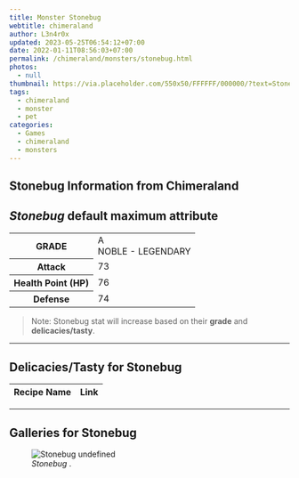 ```yaml
---
title: Monster Stonebug
webtitle: chimeraland
author: L3n4r0x
updated: 2023-05-25T06:54:12+07:00
date: 2022-01-11T08:56:03+07:00
permalink: /chimeraland/monsters/stonebug.html
photos:
  - null
thumbnail: https://via.placeholder.com/550x50/FFFFFF/000000/?text=Stonebug
tags:
  - chimeraland
  - monster
  - pet
categories:
  - Games
  - chimeraland
  - monsters
---
```


<link
  rel="stylesheet"
  href="https://rawcdn.githack.com/dimaslanjaka/Web-Manajemen/870a349/css/bootstrap-5-3-0-alpha3-wrapper.css"
/>
<section id="bootstrap-wrapper">
  <div data-bs-theme="dark">
    <h2>Stonebug Information from Chimeraland</h2>
    <h2 id="attribute"><i>Stonebug</i> default maximum attribute</h2>
    <div class="row">
      <div class="col mb-2">
        <div class="card">
          <div class="card-body">
            <table>
              <tr>
                <th>GRADE</th>
                <td>
                  A <br /><span class="text-warning">NOBLE - LEGENDARY</span>
                </td>
              </tr>
              <tr>
                <th>Attack</th>
                <td>73</td>
              </tr>
              <tr>
                <th>Health Point (HP)</th>
                <td>76</td>
              </tr>
              <tr>
                <th>Defense</th>
                <td>74</td>
              </tr>
            </table>
          </div>
        </div>
      </div>
    </div>
    <blockquote>
      Note: Stonebug stat will increase based on their <b>grade</b> and
      <b>delicacies/tasty</b>.
    </blockquote>
    <hr />
    <h2 id="delicacies">Delicacies/Tasty for Stonebug</h2>
    <div class="card">
      <div class="card-body">
        <div class="table-responsive">
          <table class="table table-striped">
            <thead>
              <tr>
                <th>Recipe Name</th>
                <th>Link</th>
              </tr>
            </thead>
            <tbody></tbody>
          </table>
        </div>
      </div>
    </div>
    <hr />
    <div id="gallery">
      <h2>Galleries for Stonebug</h2>
      <div class="row">
        <div class="col-lg-6 col-12">
          <figure>
            <img
              src="https://www.webmanajemen.com/undefined"
              alt="Stonebug undefined"
            />
            <figcaption><i>Stonebug</i> .</figcaption>
          </figure>
        </div>
      </div>
    </div>
  </div>
</section>
